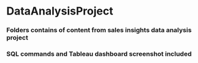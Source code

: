 # DataAnalysisProject
### Folders contains of content from sales insights data analysis project
### SQL commands and Tableau dashboard screenshot included 


